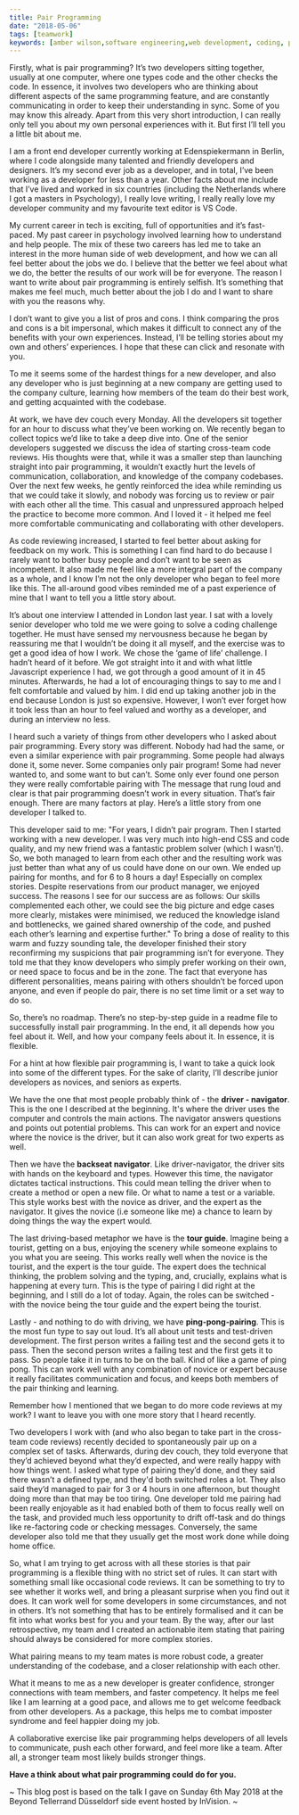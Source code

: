 ```yaml
---
title: Pair Programming
date: "2018-05-06"
tags: [teamwork]
keywords: [amber wilson,software engineering,web development, coding, pair programming, pairing, working together]
---
```


Firstly, what is pair programming? It’s two developers sitting together, usually at one computer, where one types code and the other checks the code. In essence, it involves two developers who are thinking about different aspects of the same programming feature, and are constantly communicating in order to keep their understanding in sync. Some of you may know this already. Apart from this very short introduction, I can really only tell you about my own personal experiences with it. But first I’ll tell you a little bit about me.

I am a front end developer currently working at Edenspiekermann in Berlin, where I code alongside many talented and friendly developers and designers. It’s my second ever job as a developer, and in total, I’ve been working as a developer for less than a year. Other facts about me include that I’ve lived and worked in six countries (including the Netherlands where I got a masters in Psychology), I really love writing, I really really love my developer community and my favourite text editor is VS Code.

My current career in tech is exciting, full of opportunities and it’s fast-paced. My past career in psychology involved learning how to understand and help people. The mix of these two careers has led me to take an interest in the more human side of web development, and how we can all feel better about the jobs we do. I believe that the better we feel about what we do, the better the results of our work will be for everyone. The reason I want to write about pair programming is entirely selfish. It’s something that makes me feel much, much better about the job I do and I want to share with you the reasons why.

I don’t want to give you a list of pros and cons. I think comparing the pros and cons is a bit impersonal, which makes it difficult to connect any of the benefits with your own experiences. Instead, I’ll be telling stories about my own and others’ experiences. I hope that these can click and resonate with you.

To me it seems some of the hardest things for a new developer, and also any developer who is just beginning at a new company are getting used to the company culture, learning how members of the team do their best work, and getting acquainted with the codebase.

At work, we have dev couch every Monday. All the developers sit together for an hour to discuss what they’ve been working on. We recently began to collect topics we’d like to take a deep dive into. One of the senior developers suggested we discuss the idea of starting cross-team code reviews. His thoughts were that, while it was a smaller step than launching straight into pair programming, it wouldn’t exactly hurt the levels of communication, collaboration, and knowledge of the company codebases. Over the next few weeks, he gently reinforced the idea while reminding us that we could take it slowly, and nobody was forcing us to review or pair with each other all the time. This casual and unpressured approach helped the practice to become more common. And I loved it - it helped me feel more comfortable communicating and collaborating with other developers.

As code reviewing increased, I started to feel better about asking for feedback on my work. This is something I can find hard to do because I rarely want to bother busy people and don’t want to be seen as incompetent. It also made me feel like a more integral part of the company as a whole, and I know I’m not the only developer who began to feel more like this. The all-around good vibes reminded me of a past experience of mine that I want to tell you a little story about.

It’s about one interview I attended in London last year. I sat with a lovely senior developer who told me we were going to solve a coding challenge together. He must have sensed my nervousness because he began by reassuring me that I wouldn’t be doing it all myself, and the exercise was to get a good idea of how I work. We chose the ‘game of life’ challenge. I hadn’t heard of it before. We got straight into it and with what little Javascript experience I had, we got through a good amount of it in 45 minutes. Afterwards, he had a lot of encouraging things to say to me and I felt comfortable and valued by him. I did end up taking another job in the end because London is just so expensive. However, I won’t ever forget how it took less than an hour to feel valued and worthy as a developer, and during an interview no less.

I heard such a variety of things from other developers who I asked about pair programming. Every story was different. Nobody had had the same, or even a similar experience with pair programming. Some people had always done it, some never. Some companies only pair program! Some had never wanted to, and some want to but can’t. Some only ever found one person they were really comfortable pairing with The message that rung loud and clear is that pair programming doesn’t work in every situation. That’s fair enough. There are many factors at play. Here’s a little story from one developer I talked to.

This developer said to me: "For years, I didn’t pair program. Then I started working with a new developer. I was very much into high-end CSS and code quality, and my new friend was a fantastic problem solver (which I wasn’t). So, we both managed to learn from each other and the resulting work was just better than what any of us could have done on our own. We ended up pairing for months, and for 6 to 8 hours a day! Especially on complex stories. Despite reservations from our product manager, we enjoyed success. The reasons I see for our success are as follows: Our skills complemented each other, we could see the big picture and edge cases more clearly, mistakes were minimised, we reduced the knowledge island and bottlenecks, we gained shared ownership of the code, and pushed each other’s learning and expertise further." To bring a dose of reality to this warm and fuzzy sounding tale, the developer finished their story reconfirming my suspicions that pair programming isn’t for everyone. They told me that they know developers who simply prefer working on their own, or need space to focus and be in the zone. The fact that everyone has different personalities, means pairing with others shouldn’t be forced upon anyone, and even if people do pair, there is no set time limit or a set way to do so.

So, there’s no roadmap. There’s no step-by-step guide in a readme file to successfully install pair programming. In the end, it all depends how you feel about it. Well, and how your company feels about it. In essence, it is flexible.

For a hint at how flexible pair programming is, I want to take a quick look into some of the different types. For the sake of clarity, I’ll describe junior developers as novices, and seniors as experts.

We have the one that most people probably think of - the **driver - navigator**. This is the one I described at the beginning. It's where the driver uses the computer and controls the main actions. The navigator answers questions and points out potential problems. This can work for an expert and novice where the novice is the driver, but it can also work great for two experts as well.

Then we have the **backseat navigator**. Like driver-navigator, the driver sits with hands on the keyboard and types. However this time, the navigator dictates tactical instructions. This could mean telling the driver when to create a method or open a new file. Or what to name a test or a variable. This style works best with the novice as driver, and the expert as the navigator. It gives the novice (i.e someone like me) a chance to learn by doing things the way the expert would.

The last driving-based metaphor we have is the **tour guide**. Imagine being a tourist, getting on a bus, enjoying the scenery while someone explains to you what you are seeing. This works really well when the novice is the tourist, and the expert is the tour guide. The expert does the technical thinking, the problem solving and the typing, and, crucially, explains what is happening at every turn. This is the type of pairing I did right at the beginning, and I still do a lot of today. Again, the roles can be switched - with the novice being the tour guide and the expert being the tourist.

Lastly - and nothing to do with driving, we have **ping-pong-pairing**. This is the most fun type to say out loud. It’s all about unit tests and test-driven development. The first person writes a failing test and the second gets it to pass. Then the second person writes a failing test and the first gets it to pass. So people take it in turns to be on the ball. Kind of like a game of ping pong. This can work well with any combination of novice or expert because it really facilitates communication and focus, and keeps both members of the pair thinking and learning.

Remember how I mentioned that we began to do more code reviews at my work? I want to leave you with one more story that I heard recently.

Two developers I work with (and who also began to take part in the cross-team code reviews) recently decided to spontaneously pair up on a complex set of tasks. Afterwards, during dev couch, they told everyone that they’d achieved beyond what they’d expected, and were really happy with how things went. I asked what type of pairing they’d done, and they said there wasn’t a defined type, and they'd both switched roles a lot. They also said they’d managed to pair for 3 or 4 hours in one afternoon, but thought doing more than that may be too tiring. One developer told me pairing had been really enjoyable as it had enabled both of them to focus really well on the task, and provided much less opportunity to drift off-task and do things like re-factoring code or checking messages. Conversely, the same developer also told me that they usually get the most work done while doing home office.

So, what I am trying to get across with all these stories is that pair programming is a flexible thing with no strict set of rules. It can start with something small like occasional code reviews. It can be something to try to see whether it works well, and bring a pleasant surprise when you find out it does. It can work well for some developers in some circumstances, and not in others. It’s not something that has to be entirely formalised and it can be fit into what works best for you and your team. By the way, after our last retrospective, my team and I created an actionable item stating that pairing should always be considered for more complex stories.

What pairing means to my team mates is more robust code, a greater understanding of the codebase, and a closer relationship with each other.

What it means to me as a new developer is greater confidence, stronger connections with team members, and faster competency. It helps me feel like I am learning at a good pace, and allows me to get welcome feedback from other developers. As a package, this helps me to combat imposter syndrome and feel happier doing my job.

A collaborative exercise like pair programming helps developers of all levels to communicate, push each other forward, and feel more like a team. After all, a stronger team most likely builds stronger things.

**Have a think about what pair programming could do for you.**

~ This blog post is based on the talk I gave on Sunday 6th May 2018 at the Beyond Tellerrand Düsseldorf side event hosted by InVision. ~